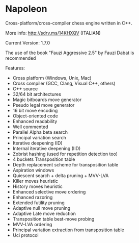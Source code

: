 Napoleon
==========

Cross-platform/cross-compiler chess engine written in C++.

More info: http://sdrv.ms/14KHXQV (ITALIAN)

Current Version: 1.7.0

The use of the book "Fauzi Aggressive 2.5" by Fauzi Dabat is recommended

Features:
- Cross platform (Windows, Unix, Mac)
- Cross compiler (GCC, Clang, Visual C++, others)
- C++ source
- 32/64 bit architectures
- Magic bitboards move generator
- Pseudo legal move generator
- 16 bit move encoding
- Object-oriented code
- Enhanced readability
- Well commented
- Parallel Alpha beta search
- Principal variation search
- Iterative deepening (ID)
- Internal iterative deepening (IID)
- Zobrist hashing (used for repetition detection too)
- 4 buckets Transposition table
- Depth replacement scheme for transposition table
- Aspiration windows
- Quiescent search + delta pruning + MVV-LVA
- Killer moves heuristic
- History moves heuristic
- Enhanced selective move ordering
- Enhanced razoring
- Extended futility pruning
- Adaptive null move pruning
- Adaptive Late move reduction
- Transposition table best-move probing
- MVV-LVA ordering
- Principal variation extraction from transposition table
- Uci protocol
